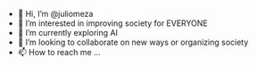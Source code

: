 - 👋 Hi, I’m @juliomeza
- 👀 I’m interested in improving society for EVERYONE
- 🌱 I’m currently exploring AI
- 💞️ I’m looking to collaborate on new ways or organizing society
- 📫 How to reach me ...

<!---
juliomeza/juliomeza is a ✨ special ✨ repository because its `README.md` (this file) appears on your GitHub profile.
You can click the Preview link to take a look at your changes.
--->
